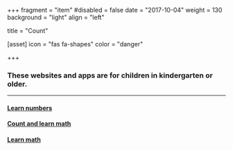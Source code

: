 +++
fragment = "item"
#disabled = false
date = "2017-10-04"
weight = 130
background = "light"
align = "left"

title = "Count"

[asset]
  icon = "fas fa-shapes"
  color = "danger"

+++

### These websites and apps are for children in kindergarten or older.
  
*****
  
#### [Learn numbers](http://www.abcya.com)  
  
#### [Count and learn math](http://www.prodigygame.com/)  
  
#### [Learn math](http://www.dreambox.com/)  